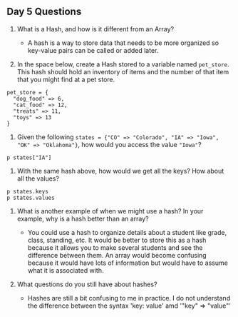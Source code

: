 ## Day 5 Questions

1. What is a Hash, and how is it different from an Array?

   * A hash is a way to store data that needs to be more organized so key-value pairs can be called or added later.

1. In the space below, create a Hash stored to a variable named `pet_store`.  This hash should hold an inventory of items and the number of that item that you might find at a pet store.
```
pet_store = {
  "dog_food" => 6,
  "cat_food" => 12,
  "treats" => 11,
  "toys" => 13
}
```
1. Given the following `states = {"CO" => "Colorado", "IA" => "Iowa", "OK" => "Oklahoma"}`, how would you access the value `"Iowa"`?
```
p states["IA"]
```
1. With the same hash above, how would we get all the keys?  How about all the values?
```
p states.keys
p states.values
```
1. What is another example of when we might use a hash?  In your example, why is a hash better than an array?

    * You could use a hash to organize details about a student like grade, class, standing, etc. It would be better to store this as a hash because it allows you to make several students and see the difference between them. An array would become confusing because it would have lots of information but would have to assume what it is associated with.

1. What questions do you still have about hashes?

    * Hashes are still a bit confusing to me in practice. I do not understand the difference between the syntax 'key: value' amd '"key" => "value"'
